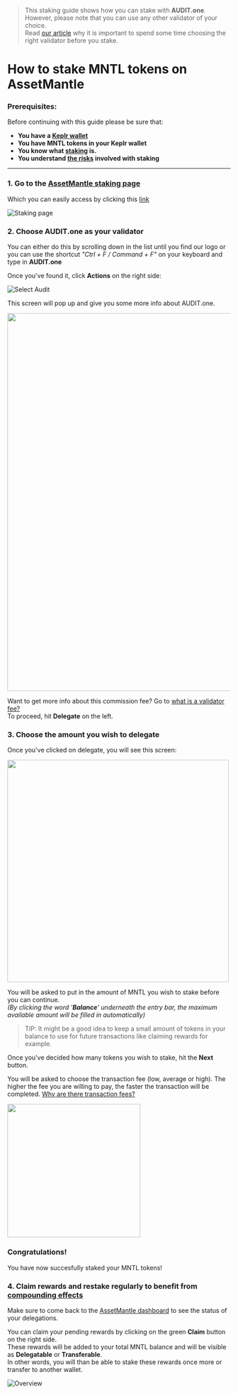   > This staking guide shows how you can stake with **AUDIT.one**. <br>
  > However, please note that you can use any other validator of your choice. <br>
  > Read [our article](Importance_of_choosing_the_right_validator.md) why it is important to spend some time choosing the right validator before you stake.


# How to stake MNTL tokens on AssetMantle

### Prerequisites:

Before continuing with this guide please be sure that:

- **You have a [Keplr wallet](How_to_create_a_Keplr_wallet.md)**
- **You have MNTL tokens in your Keplr wallet**
- **You know what [staking](What_is_staking.md) is.**
- **You understand [the risks](Risks_of_staking.md) involved with staking**

***

### **1.  Go to the [AssetMantle staking page](https://wallet.assetmantle.one/dashboard/staking)**

Which you can easily access by clicking this [link](https://wallet.assetmantle.one/dashboard/staking)

![Staking page](https://user-images.githubusercontent.com/95366163/164421386-63489267-9d70-41d3-9dd0-39fae56abc7e.png)


### **2.  Choose AUDIT.one as your validator**

You can either do this by scrolling down in the list until you find our logo or you can use the shortcut _"Ctrl + F / Command + F"_ on your keyboard and type in **AUDIT.one**

Once you've found it, click **Actions** on the right side:

![Select Audit](https://user-images.githubusercontent.com/95366163/164421433-b85e27da-66e8-4157-9c70-e5dec31b4ef7.png)

This screen will pop up and give you some more info about AUDIT.one. 

<img width="850" src="https://user-images.githubusercontent.com/95366163/164421462-695a20ea-67d2-4351-b0ba-a97f4897862e.png">

Want to get more info about this commission fee? Go to [what is a validator fee?](Validator_fee.md)<br>
To proceed, hit **Delegate** on the left.


### **3.  Choose the amount you wish to delegate**

Once you've clicked on delegate, you will see this screen:

<img width="500" src="https://user-images.githubusercontent.com/95366163/164421568-f48b6f47-6b24-4199-8650-998dd42c2e02.png">

You will be asked to put in the amount of MNTL you wish to stake before you can continue. <br>
_(By clicking the word '**Balance**' underneath the entry bar, the maximum available amount will be filled in automatically)_

  > TIP: It might be a good idea to keep a small amount of tokens in your balance to use for future transactions like claiming rewards for example.

Once you've decided how many tokens you wish to stake, hit the **Next** button.

You will be asked to choose the transaction fee (low, average or high). 
The higher the fee you are willing to pay, the faster the transaction will be completed. [Why are there transaction fees?](Transaction_fees.md)

<img width="300" src=https://user-images.githubusercontent.com/95366163/164422158-ede25d61-2256-40ad-95cb-ec8763841b6d.png>


### **Congratulations!** 
You have now succesfully staked your MNTL tokens!


### **4.  Claim rewards and restake regularly to benefit from [compounding effects](Compounding_interest.md)**

Make sure to come back to the [AssetMantle dashboard](https://wallet.assetmantle.one/dashboard/wallet) to see the status of your delegations. <br>

You can claim your pending rewards by clicking on the green **Claim** button on the right side.<br>
These rewards will be added to your total MNTL balance and will be visible as **Delegatable** or **Transferable**. <br>
In other words, you will than be able to stake these rewards once more or transfer to another wallet. 

![Overview](https://user-images.githubusercontent.com/95366163/164422381-4c335719-89d4-4185-aac1-52714ce1ffc8.png)

